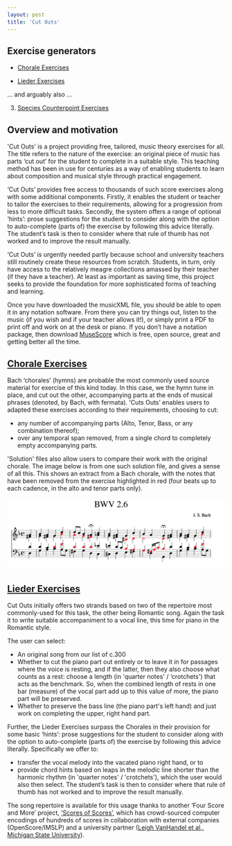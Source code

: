 ```yaml
---
layout: post
title: 'Cut Outs'
---
```


## Exercise generators

- [Chorale Exercises](/apps/chorales)

- [Lieder Exercises](/apps/lieder)

... and arguably also ...

3. [Species Counterpoint Exercises](../and-more/)

## Overview and motivation

'Cut Outs' is a project providing free, tailored, music theory exercises for all.
The title refers to the nature of the exercise: an original piece of music has parts ‘cut out’ for the student to complete in a suitable style.
This teaching method has been in use for centuries as a way of enabling students to learn about composition and musical style through practical engagement.

‘Cut Outs’ provides free access to thousands of such score exercises along with some additional components. Firstly, it enables the student or teacher to tailor the exercises to their requirements, allowing for a progression from less to more difficult tasks. Secondly, the system offers a range of optional ‘hints’: prose suggestions for the student to consider along with the option to auto-complete (parts of) the exercise by following this advice literally. The student’s task is then to consider where that rule of thumb has not worked and to improve the result manually.

‘Cut Outs’ is urgently needed partly because school and university teachers still routinely create these resources from scratch. Students, in turn, only have access to the relatively meagre collections amassed by their teacher (if they have a teacher). At least as important as saving time, this project seeks to provide the foundation for more sophisticated forms of teaching and learning.

Once you have downloaded the musicXML file, you should be able to open it in any notation software.
From there you can try things out, listen to the music (if you wish and if your teacher allows it!), or simply print a PDF to print off and work on at the desk or piano.
If you don’t have a notation package, then download [MuseScore](https://musescore.org/) which is free, open source, great and getting better all the time.

## [Chorale Exercises](/apps/chorales)

Bach ‘chorales’ (hymns) are probable the most commonly used source material for exercise of this kind today.
In this case, we the hymn tune in place, and cut out the other, accompanying parts at the ends of musical phrases (denoted, by Bach, with fermata).
‘Cuts Outs’ enables users to adapted these exercises according to their requirements, choosing to cut:
- any number of accompanying parts (Alto, Tenor, Bass, or any combination thereof);
- over any temporal span removed, from a single chord to completely empty accompanying parts.

'Solution' files also allow users to compare their work with the original chorale.
The image below is from one such solution file, and gives a sense of all this.
This shows an extract from a Bach chorale, with the notes that have been removed from the exercise highlighted in red (four beats up to each cadence, in the alto and tenor parts only).
<div class="image-collection">
    <img src="/images/CutOutChorale.png" alt="CutOuts Chorale Example" width="580">
</div>

## [Lieder Exercises](/apps/lieder)

Cut Outs initially offers two strands based on two of the repertoire most commonly-used for this task, the other being Romantic song.
Again the task it to write suitable accompaniment to a vocal line, this time for piano in the Romantic style.

The user can select:
- An original song from our list of c.300
- Whether to cut the piano part out entirely or to leave it in for passages where the voice is resting, and if the latter, then they also choose what counts as a rest: choose a length (in 'quarter notes' / ‘crotchets') that acts as the benchmark. So, when the combined length of rests in one bar (measure) of the vocal part add up to this value of more, the piano part will be preserved.
- Whether to preserve the bass line (the piano part's left hand) and just work on completing the upper, right hand part.

Further, the Lieder Exercises surpass the Chorales in their provision for some basic ‘hints’: prose suggestions for the student to consider along with the option to auto-complete (parts of) the exercise by following this advice literally. Specifically we offer to:
- transfer the vocal melody into the vacated piano right hand, or to
- provide chord hints based on leaps in the melodic line shorter than the harmonic rhythm (in 'quarter notes' / 'crotchets'), which the user would also then select.
The student’s task is then to consider where that rule of thumb has not worked and to improve the result manually.

The song repertoire is available for this usage thanks to another ‘Four Score and More’ project, [‘Scores of Scores’](/scores-of-scores), which has crowd-sourced computer encodings of hundreds of scores in collaboration with external companies (OpenScore/IMSLP) and a university partner ([Leigh VanHandel et al., Michigan State University](http://www.music.msu.edu/faculty/profile/leigh)).
